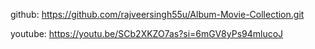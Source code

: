 github:  https://github.com/rajveersingh55u/Album-Movie-Collection.git

youtube: https://youtu.be/SCb2XKZO7as?si=6mGV8yPs94mlucoJ
